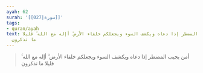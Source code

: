 ```yaml
---
ayah: 62
surah: '[[027|سورة]]'
tags:
- quran/ayah
text: أمن يجيب المضطر إذا دعاه ويكشف السوء ويجعلكم خلفاء الأرض ۗ أإله مع الله ۚ قليلا
  ما تذكرون
---
```

> أمن يجيب المضطر إذا دعاه ويكشف السوء ويجعلكم خلفاء الأرض ۗ أإله مع الله ۚ قليلا ما تذكرون
